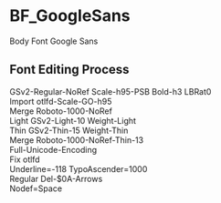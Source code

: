 # BF_GoogleSans
Body Font Google Sans

## Font Editing Process
GSv2-Regular-NoRef Scale-h95-PSB Bold-h3 LBRat0  
Import otlfd-Scale-GO-h95  
Merge Roboto-1000-NoRef  
Light GSv2-Light-10 Weight-Light  
Thin GSv2-Thin-15 Weight-Thin  
Merge Roboto-1000-NoRef-Thin-13  
Full-Unicode-Encoding  
Fix otlfd  
Underline=-118 TypoAscender=1000  
Regular Del-$0A-Arrows  
Nodef=Space
